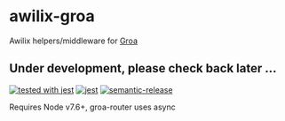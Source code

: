 # awilix-groa
Awilix helpers/middleware for [Groa](https://github.com/GroaJS/groa)

## Under development, please check back later ...

[![tested with jest](https://img.shields.io/badge/tested_with-jest-99424f.svg)](https://github.com/facebook/jest) [![jest](https://jestjs.io/img/jest-badge.svg)](https://github.com/facebook/jest)
[![semantic-release](https://img.shields.io/badge/%20%20%F0%9F%93%A6%F0%9F%9A%80-semantic--release-e10079.svg)](https://github.com/semantic-release/semantic-release)

Requires Node v7.6+, groa-router uses async
